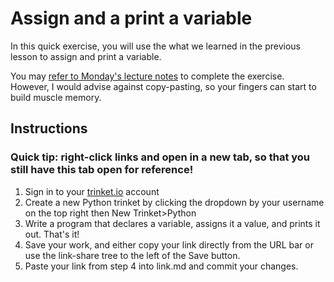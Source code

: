 # Assign and a print a variable

In this quick exercise, you will use the what we learned in the previous lesson to assign and print a variable. 

You may [refer to Monday's lecture notes](https://github.com/allegheny-college-cmpsc-100-fall-2023/course-materials/blob/main/lecture-content/variables-getting-started-9-4-23.md) to complete the exercise. However, I would advise against copy-pasting, so your fingers can start to build muscle memory. 

## Instructions 
### Quick tip: right-click links and open in a new tab, so that you still have this tab open for reference! 

1. Sign in to your [trinket.io](https://trinket.io/) account
2. Create a new Python trinket by clicking the dropdown by your username on the top right then New Trinket>Python
3. Write a program that declares a variable, assigns it a value, and prints it out. That's it! 
4. Save your work, and either copy your link directly from the URL bar or use the link-share tree to the left of the Save button. 
5. Paste your link from step 4 into link.md and commit your changes. 
